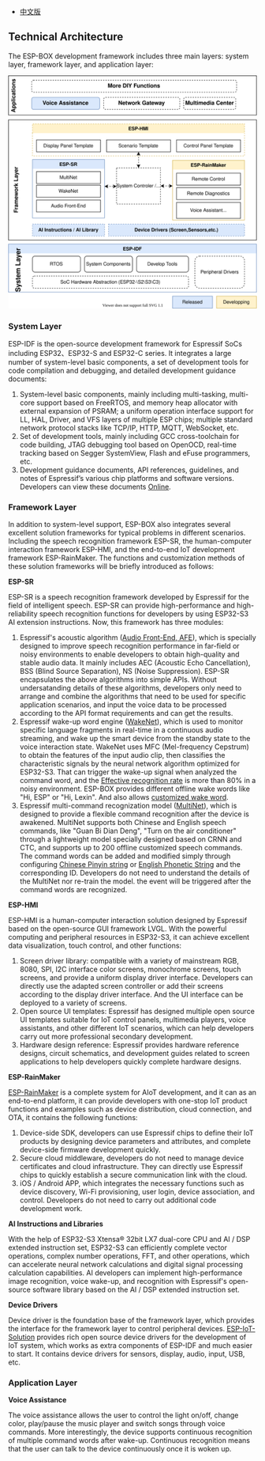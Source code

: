 * [中文版](./technical_architecture_cn.md)

## Technical Architecture

The ESP-BOX development framework includes three main layers: system layer, framework layer, and application layer:

   <div align="center">
   <img src="_static/esp-box-tech-architecture.svg">
   </div>

### System Layer 

ESP-IDF is the open-source development framework for Espressif SoCs including ESP32、ESP32-S and ESP32-C series. It integrates a large number of system-level basic components, a set of development tools for code compilation and debugging, and detailed development guidance documents:

1. System-level basic components, mainly including multi-tasking, multi-core support based on FreeRTOS, and memory heap allocator with external expansion of PSRAM; a uniform operation interface support for LL, HAL, Driver, and VFS layers of multiple ESP chips; multiple standard network protocol stacks like TCP/IP, HTTP, MQTT, WebSocket, etc.
2. Set of development tools, mainly including GCC cross-toolchain for code building, JTAG debugging tool based on OpenOCD, real-time tracking based on Segger SystemView, Flash and eFuse programmers, etc.
3. Development guidance documents, API references, guidelines, and notes of Espressif’s various chip platforms and software versions. Developers can view these documents [Online](https://docs.espressif.com/projects/esp-idf/en/latest/esp32/get-started/).

### Framework Layer

In addition to system-level support, ESP-BOX also integrates several excellent solution frameworks for typical problems in different scenarios. Including the speech recognition framework ESP-SR, the human-computer interaction framework ESP-HMI, and the end-to-end IoT development framework ESP-RainMaker. The functions and customization methods of these solution frameworks will be briefly introduced as follows:

**ESP-SR**

ESP-SR is a speech recognition framework developed by Espressif for the field of intelligent speech. ESP-SR can provide high-performance and high-reliability speech recognition functions for developers by using ESP32-S3 AI extension instructions. Now, this framework has three modules:

1. Espressif's acoustic algorithm ([Audio Front-End, AFE](https://github.com/espressif/esp-sr/tree/3ce34fe340af15e3bfb354c21c1ec2e6e31a37e8/docs/acoustic_algorithm)), which is specially designed to improve speech recognition performance in far-field or noisy environments to enable developers to obtain high-quality and stable audio data. It mainly includes AEC (Acoustic Echo Cancellation), BSS (Blind Source Separation), NS (Noise Suppression). ESP-SR encapsulates the above algorithms into simple APIs. Without undersatanding details of these algorithms, developers only need to arrange and combine the algorithms that need to be used for specific application scenarios, and input the voice data to be processed according to the API format requirements and can get the results.
2. Espressif wake-up word engine ([WakeNet](https://github.com/espressif/esp-sr/tree/3ce34fe340af15e3bfb354c21c1ec2e6e31a37e8/docs/wake_word_engine/README.md)), which is used to monitor specific language fragments in real-time in a continuous audio streaming, and wake up the smart device from the standby state to the voice interaction state. WakeNet uses MFC (Mel-frequency Cepstrum) to obtain the features of the input audio clip, then classifies the characteristic signals by the neural network algorithm optimized for ESP32-S3. That can trigger the wake-up signal when analyzed the command word, and the [Effective recognition rate](https://github.com/espressif/esp-sr/tree/3ce34fe340af15e3bfb354c21c1ec2e6e31a37e8/docs/wake_word_engine/README.md#performance-test) is more than 80% in a noisy environment. ESP-BOX provides different offline wake words like "Hi, ESP" or "Hi, Lexin". And also allows [customized wake word](https://github.com/espressif/esp-sr/tree/3ce34fe340af15e3bfb354c21c1ec2e6e31a37e8/docs/wake_word_engine/ESP_Wake_Words_Customization.md).
3. Espressif multi-command recognization model ([MultiNet](https://github.com/espressif/esp-sr/tree/3ce34fe340af15e3bfb354c21c1ec2e6e31a37e8/docs/speech_command_recognition/README.md)), which is designed to provide a flexible command recognition after the device is awakened. MultiNet supports both Chinese and English speech commands, like "Guan Bi Dian Deng", "Turn on the air conditioner" through a lightweight model specially designed based on CRNN and CTC, and supports up to 200 offline customized speech commands. The command words can be added and modified simply through configuring [Chinese Pinyin string](https://github.com/espressif/esp-sr/tree/3ce34fe340af15e3bfb354c21c1ec2e6e31a37e8/docs/speech_command_recognition/README.md#modify-speech-commands) or [English Phonetic String](https://github.com/espressif/esp-sr/tree/3ce34fe340af15e3bfb354c21c1ec2e6e31a37e8/docs/speech_command_recognition/README.md#modify-speech-commands) and the corresponding ID. Developers do not need to understand the details of the MultiNet nor re-train the model. the event will be triggered after the command words are recognized.

**ESP-HMI**

ESP-HMI is a human-computer interaction solution designed by Espressif based on the open-source GUI framework LVGL. With the powerful computing and peripheral resources in ESP32-S3, it can achieve excellent data visualization, touch control, and other functions:

1. Screen driver library: compatible with a variety of mainstream RGB, 8080, SPI, I2C interface color screens, monochrome screens, touch screens, and provide a uniform display driver interface. Developers can directly use the adapted screen controller or add their screens according to the display driver interface. And the UI interface can be deployed to a variety of screens.
2. Open source UI templates: Espressif has designed multiple open source UI templates suitable for IoT control panels, multimedia players, voice assistants, and other different IoT scenarios, which can help developers carry out more professional secondary development.
3. Hardware design reference: Espressif provides hardware reference designs, circuit schematics, and development guides related to screen applications to help developers quickly complete hardware designs.

**ESP-RainMaker**

[ESP-RainMaker](https://rainmaker.espressif.com/docs/get-started.html) is a complete system for AIoT development, and it can as an end-to-end platform, it can provide developers with one-stop IoT product functions and examples such as device distribution, cloud connection, and OTA, it contains the following functions:

1. Device-side SDK, developers can use Espressif chips to define their IoT products by designing device parameters and attributes, and complete device-side firmware development quickly.
2. Secure cloud middleware, developers do not need to manage device certificates and cloud infrastructure. They can directly use Espressif chips to quickly establish a secure communication link with the cloud.
3. iOS / Android APP, which integrates the necessary functions such as device discovery, Wi-Fi provisioning, user login, device association, and control. Developers do not need to carry out additional code development work.

**AI Instructions and Libraries**

With the help of ESP32-S3 Xtensa® 32bit LX7 dual-core CPU and AI / DSP extended instruction set, ESP32-S3 can efficiently complete vector operations, complex number operations, FFT, and other operations, which can accelerate neural network calculations and digital signal processing calculation capabilities. AI developers can implement high-performance image recognition, voice wake-up, and recognition with Espressif's open-source software library based on the AI / DSP extended instruction set.

**Device Drivers**

Device driver is the foundation base of the framework layer, which provides the interface for the framework layer to control peripheral devices. [ESP-IoT-Solution](https://github.com/espressif/esp-iot-solution) provides rich
open source device drivers for the development of IoT system, which works as extra components of ESP-IDF and much easier to start. It contains device drivers for sensors, display, audio, input, USB, etc.

### Application Layer

**Voice Assistance**

The voice assistance allows the user to control the light on/off, change color, play/pause the music player and switch songs through voice commands. More interestingly, the device supports continuous recognition of multiple command words after wake-up. Continuous recognition means that the user can talk to the device continuously once it is woken up.